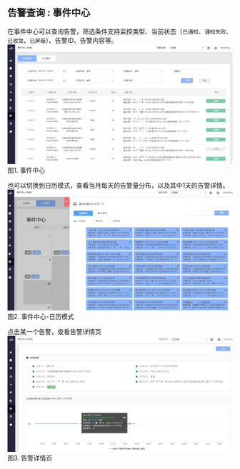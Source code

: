 ## 告警查询 : 事件中心

在事件中心可以查询告警，筛选条件支持监控类型、当前状态（`已通知`、`通知失败`、`已收敛`、`已屏蔽`）、告警ID、告警内容等。
![](../../media/15371663555349.jpg)
图1. 事件中心

也可以切换到日历模式，查看当月每天的告警量分布，以及其中1天的告警详情。
![](../../media/15371665499151.jpg)
图2. 事件中心-日历模式

点击某一个告警，查看告警详情页
![](../../media/15371666617234.jpg)
图3. 告警详情页
